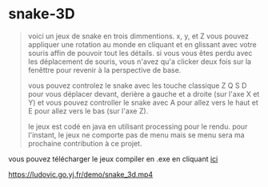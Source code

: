 # snake-3D
> voici un jeux de snake en trois dimmentions.
> x, y, et Z
> vous pouvez appliquer une rotation au monde en cliquant et en glissant avec votre souris affin de pouvoir tout les détails.
> si vous vous êtes perdu avec les déplacement de souris, vous n'avez qu'a clicker deux fois sur la fenêttre pour revenir à la perspective de base.
>
> vous pouvez controlez le snake avec les touche classique Z Q S D pour vous déplacer devant, derière a gauche et a droite (sur l'axe X et Y)
> et vous pouvez controller le snake avec A pour allez vers le haut et E pour allez vers le bas (sur l'axe Z).
>
> le jeux est codé en java en utilisant processing pour le rendu. 
> pour l'instant, le jeux ne comporte pas de menu mais se menu sera ma prochaine contribution à ce projet.


vous pouvez télécharger le jeux compiler en .exe en cliquant [ici](https://ludovic.go.yj.fr/portfolio/snake_3d.rar)


https://ludovic.go.yj.fr/demo/snake_3d.mp4
